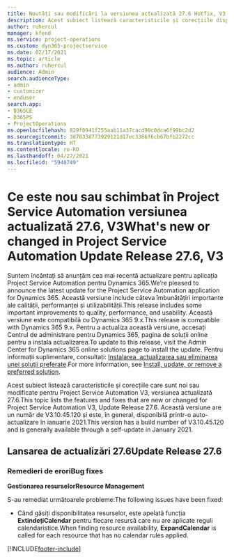 ```yaml
---
title: Noutăți sau modificări la versiunea actualizată 27.6 Hotfix, V3 în Project Service Automation
description: Acest subiect listează caracteristicile și corecțiile disponibile în versiunea actualizată 27.6 Hotfix, V3 pentru Project Service Automation.
author: ruhercul
manager: kfend
ms.service: project-operations
ms.custom: dyn365-projectservice
ms.date: 02/17/2021
ms.topic: article
ms.author: ruhercul
audience: Admin
search.audienceType:
- admin
- customizer
- enduser
search.app:
- D365CE
- D365PS
- ProjectOperations
ms.openlocfilehash: 829f0941f255aab11a37cacd90c0dca6f99bc2d2
ms.sourcegitcommit: 3d78338773929121d17ec3386f6cb67bfb2272cc
ms.translationtype: HT
ms.contentlocale: ro-RO
ms.lasthandoff: 04/27/2021
ms.locfileid: "5948749"
---
```

# <a name="whats-new-or-changed-in-project-service-automation-update-release-276-v3"></a><span data-ttu-id="9bae0-103">Ce este nou sau schimbat în Project Service Automation versiunea actualizată 27.6, V3</span><span class="sxs-lookup"><span data-stu-id="9bae0-103">What's new or changed in Project Service Automation Update Release 27.6, V3</span></span>

<span data-ttu-id="9bae0-104">Suntem încântați să anunțăm cea mai recentă actualizare pentru aplicația Project Service Automation pentru Dynamics 365.</span><span class="sxs-lookup"><span data-stu-id="9bae0-104">We’re pleased to announce the latest update for the Project Service Automation application for Dynamics 365.</span></span> <span data-ttu-id="9bae0-105">Această versiune include câteva îmbunătățiri importante ale calității, performanței și utilizabilității.</span><span class="sxs-lookup"><span data-stu-id="9bae0-105">This release includes some important improvements to quality, performance, and usability.</span></span> <span data-ttu-id="9bae0-106">Această versiune este compatibilă cu Dynamics 365 9.x.</span><span class="sxs-lookup"><span data-stu-id="9bae0-106">This release is compatible with Dynamics 365 9.x.</span></span> <span data-ttu-id="9bae0-107">Pentru a actualiza această versiune, accesați Centrul de administrare pentru Dynamics 365, pagina de soluții online pentru a instala actualizarea.</span><span class="sxs-lookup"><span data-stu-id="9bae0-107">To update to this release, visit the Admin Center for Dynamics 365 online solutions page to install the update.</span></span> <span data-ttu-id="9bae0-108">Pentru informații suplimentare, consultați: [Instalarea, actualizarea sau eliminarea unei soluții preferate](/power-platform/admin/install-remove-preferred-solution).</span><span class="sxs-lookup"><span data-stu-id="9bae0-108">For more information, see [Install, update, or remove a preferred solution](/power-platform/admin/install-remove-preferred-solution).</span></span>

<span data-ttu-id="9bae0-109">Acest subiect listează caracteristicile și corecțiile care sunt noi sau modificate pentru Project Service Automation V3, versiunea actualizată 27.6.</span><span class="sxs-lookup"><span data-stu-id="9bae0-109">This topic lists the features and fixes that are new or changed for Project Service Automation V3, Update Release 27.6.</span></span> <span data-ttu-id="9bae0-110">Această versiune are un număr de V3.10.45.120 și este, în general, disponibilă printr-o auto-actualizare în ianuarie 2021.</span><span class="sxs-lookup"><span data-stu-id="9bae0-110">This version has a build number of V3.10.45.120 and is generally available through a self-update in January 2021.</span></span>

## <a name="update-release-276"></a><span data-ttu-id="9bae0-111">Lansarea de actualizări 27.6</span><span class="sxs-lookup"><span data-stu-id="9bae0-111">Update Release 27.6</span></span>

### <a name="bug-fixes"></a><span data-ttu-id="9bae0-112">Remedieri de erori</span><span class="sxs-lookup"><span data-stu-id="9bae0-112">Bug fixes</span></span>


<span data-ttu-id="9bae0-113">**Gestionarea resurselor**</span><span class="sxs-lookup"><span data-stu-id="9bae0-113">**Resource Management**</span></span>

<span data-ttu-id="9bae0-114">S-au remediat următoarele probleme:</span><span class="sxs-lookup"><span data-stu-id="9bae0-114">The following issues have been fixed:</span></span>

- <span data-ttu-id="9bae0-115">Când găsiți disponibilitatea resurselor, este apelată funcția **ExtindețiCalendar** pentru fiecare resursă care nu are aplicate reguli calendaristice.</span><span class="sxs-lookup"><span data-stu-id="9bae0-115">When finding resource availability, **ExpandCalendar** is called for each resource that has no calendar rules applied.</span></span>


[!INCLUDE[footer-include](../includes/footer-banner.md)]